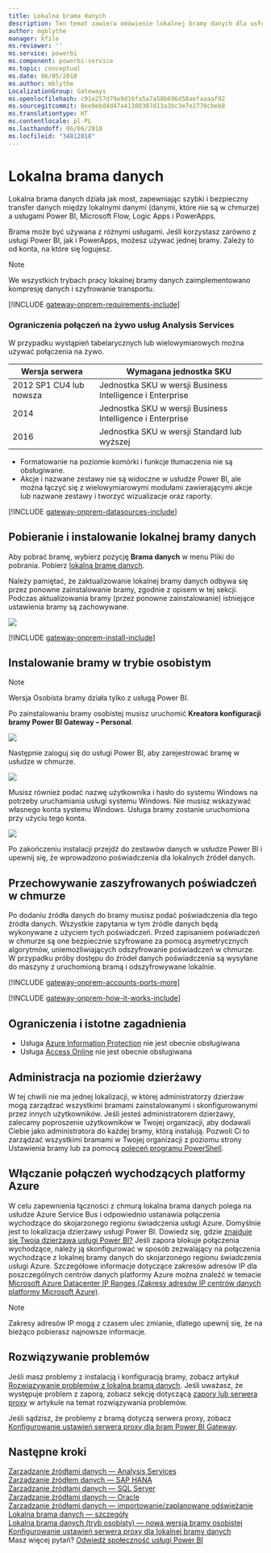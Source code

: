 ```yaml
---
title: Lokalna brama danych
description: Ten temat zawiera omówienie lokalnej bramy danych dla usługi Power BI. Brama ta umożliwia korzystanie ze źródeł danych obsługujących zapytania bezpośrednie. Można jej również używać do odświeżania zestawów danych w chmurze za pomocą danych lokalnych.
author: mgblythe
manager: kfile
ms.reviewer: ''
ms.service: powerbi
ms.component: powerbi-service
ms.topic: conceptual
ms.date: 06/05/2018
ms.author: mblythe
LocalizationGroup: Gateways
ms.openlocfilehash: c91e257d79e9d16fa5a7a58b696d58aefaaaaf92
ms.sourcegitcommit: 8ee0ebd4d47a41108387d13a3bc3e7e2770cbeb8
ms.translationtype: HT
ms.contentlocale: pl-PL
ms.lasthandoff: 06/06/2018
ms.locfileid: "34812818"
---
```

# <a name="on-premises-data-gateway"></a>Lokalna brama danych

Lokalna brama danych działa jak most, zapewniając szybki i bezpieczny transfer danych między lokalnymi danymi (danymi, które nie są w chmurze) a usługami Power BI, Microsoft Flow, Logic Apps i PowerApps.

Brama może być używana z różnymi usługami. Jeśli korzystasz zarówno z usługi Power BI, jak i PowerApps, możesz używać jednej bramy. Zależy to od konta, na które się logujesz.

> [!NOTE]
> We wszystkich trybach pracy lokalnej bramy danych zaimplementowano kompresję danych i szyfrowanie transportu.
> 
> 

<!-- Shared Requirements Include -->
[!INCLUDE [gateway-onprem-requirements-include](./includes/gateway-onprem-requirements-include.md)]

### <a name="limitations-of-analysis-services-live-connections"></a>Ograniczenia połączeń na żywo usług Analysis Services
W przypadku wystąpień tabelarycznych lub wielowymiarowych można używać połączenia na żywo.

| **Wersja serwera** | **Wymagana jednostka SKU** |
| --- | --- |
| 2012 SP1 CU4 lub nowsza |Jednostka SKU w wersji Business Intelligence i Enterprise |
| 2014 |Jednostka SKU w wersji Business Intelligence i Enterprise |
| 2016 |Jednostka SKU w wersji Standard lub wyższej |

* Formatowanie na poziomie komórki i funkcje tłumaczenia nie są obsługiwane.
* Akcje i nazwane zestawy nie są widoczne w usłudze Power BI, ale można łączyć się z wielowymiarowymi modułami zawierającymi akcje lub nazwane zestawy i tworzyć wizualizacje oraz raporty.

<!-- Shared Install steps Include -->
[!INCLUDE [gateway-onprem-datasources-include](./includes/gateway-onprem-datasources-include.md)]

## <a name="download-and-install-the-on-premises-data-gateway"></a>Pobieranie i instalowanie lokalnej bramy danych
Aby pobrać bramę, wybierz pozycję **Brama danych** w menu Pliki do pobrania. Pobierz [lokalną bramę danych](http://go.microsoft.com/fwlink/?LinkID=820925). 

Należy pamiętać, że zaktualizowanie lokalnej bramy danych odbywa się przez ponowne zainstalowanie bramy, zgodnie z opisem w tej sekcji. Podczas aktualizowania bramy (przez ponowne zainstalowanie) istniejące ustawienia bramy są zachowywane.

![](media/service-gateway-onprem/powerbi-download-data-gateway.png)

<!-- Shared Install steps Include -->
[!INCLUDE [gateway-onprem-install-include](./includes/gateway-onprem-install-include.md)]

## <a name="install-the-gateway-in-personal-mode"></a>Instalowanie bramy w trybie osobistym
> [!NOTE]
> Wersja Osobista bramy działa tylko z usługą Power BI.


Po zainstalowaniu bramy osobistej musisz uruchomić **Kreatora konfiguracji bramy Power BI Gateway – Personal**.

![](media/service-gateway-onprem/personal-gateway-launch-configuration.png)

Następnie zaloguj się do usługi Power BI, aby zarejestrować bramę w usłudze w chmurze.

![](media/service-gateway-onprem/personal-gateway-signin.png)

Musisz również podać nazwę użytkownika i hasło do systemu Windows na potrzeby uruchamiania usługi systemu Windows. Nie musisz wskazywać własnego konta systemu Windows. Usługa bramy zostanie uruchomiona przy użyciu tego konta.

![](media/service-gateway-onprem/personal-gateway-windows-service.png)

Po zakończeniu instalacji przejdź do zestawów danych w usłudze Power BI i upewnij się, że wprowadzono poświadczenia dla lokalnych źródeł danych.

<a name="credentials"></a>

## <a name="storing-encrypted-credentials-in-the-cloud"></a>Przechowywanie zaszyfrowanych poświadczeń w chmurze
Po dodaniu źródła danych do bramy musisz podać poświadczenia dla tego źródła danych. Wszystkie zapytania w tym źródle danych będą wykonywane z użyciem tych poświadczeń. Przed zapisaniem poświadczeń w chmurze są one bezpiecznie szyfrowane za pomocą asymetrycznych algorytmów, uniemożliwiających odszyfrowanie poświadczeń w chmurze. W przypadku próby dostępu do źródeł danych poświadczenia są wysyłane do maszyny z uruchomioną bramą i odszyfrowywane lokalnie.

<!-- Account and Port information -->
[!INCLUDE [gateway-onprem-accounts-ports-more](./includes/gateway-onprem-accounts-ports-more.md)]

<!-- How the gateway works -->
[!INCLUDE [gateway-onprem-how-it-works-include](./includes/gateway-onprem-how-it-works-include.md)]

## <a name="limitations-and-considerations"></a>Ograniczenia i istotne zagadnienia
* Usługa [Azure Information Protection](https://docs.microsoft.com/en-us/microsoft-365/enterprise/protect-files-with-aip
) nie jest obecnie obsługiwana
* Usługa [Access Online](https://products.office.com/en-us/access) nie jest obecnie obsługiwana

## <a name="tenant-level-administration"></a>Administracja na poziomie dzierżawy 

W tej chwili nie ma jednej lokalizacji, w której administratorzy dzierżaw mogą zarządzać wszystkimi bramami zainstalowanymi i skonfigurowanymi przez innych użytkowników.  Jeśli jesteś administratorem dzierżawy, zalecamy poproszenie użytkowników w Twojej organizacji, aby dodawali Ciebie jako administratora do każdej bramy, którą instalują. Pozwoli Ci to zarządzać wszystkimi bramami w Twojej organizacji z poziomu strony Ustawienia bramy lub za pomocą [poleceń programu PowerShell](https://docs.microsoft.com/power-bi/service-gateway-high-availability-clusters#powershell-support-for-gateway-clusters). 

## <a name="enabling-outbound-azure-connections"></a>Włączanie połączeń wychodzących platformy Azure 
W celu zapewnienia łączności z chmurą lokalna brama danych polega na usłudze Azure Service Bus i odpowiednio ustanawia połączenia wychodzące do skojarzonego regionu świadczenia usługi Azure. Domyślnie jest to lokalizacja dzierżawy usługi Power BI. Dowiedz się, gdzie [znajduje się Twoja dzierżawa usługi Power BI?](https://powerbi.microsoft.com/en-us/documentation/powerbi-admin-where-is-my-tenant-located/)
Jeśli zapora blokuje połączenia wychodzące, należy ją skonfigurować w sposób zezwalający na połączenia wychodzące z lokalnej bramy danych do skojarzonego regionu świadczenia usługi Azure. Szczegółowe informacje dotyczące zakresów adresów IP dla poszczególnych centrów danych platformy Azure można znaleźć w temacie [Microsoft Azure Datacenter IP Ranges (Zakresy adresów IP centrów danych platformy Microsoft Azure)](https://www.microsoft.com/en-us/download/details.aspx?id=41653).
> [!NOTE]
> Zakresy adresów IP mogą z czasem ulec zmianie, dlatego upewnij się, że na bieżąco pobierasz najnowsze informacje. 

## <a name="troubleshooting"></a>Rozwiązywanie problemów
Jeśli masz problemy z instalacją i konfiguracją bramy, zobacz artykuł [Rozwiązywanie problemów z lokalną bramą danych](service-gateway-onprem-tshoot.md). Jeśli uważasz, że występuje problem z zaporą, zobacz sekcję dotyczącą [zapory lub serwera proxy](service-gateway-onprem-tshoot.md#firewall-or-proxy) w artykule na temat rozwiązywania problemów.

Jeśli sądzisz, że problemy z bramą dotyczą serwera proxy, zobacz [Konfigurowanie ustawień serwera proxy dla bram Power BI Gateway](service-gateway-proxy.md).

## <a name="next-steps"></a>Następne kroki
[Zarządzanie źródłami danych — Analysis Services](service-gateway-enterprise-manage-ssas.md)  
[Zarządzanie źródłem danych — SAP HANA](service-gateway-enterprise-manage-sap.md)  
[Zarządzanie źródłami danych — SQL Server](service-gateway-enterprise-manage-sql.md)  
[Zarządzanie źródłami danych — Oracle](service-gateway-onprem-manage-oracle.md)  
[Zarządzanie źródłami danych — importowanie/zaplanowane odświeżanie](service-gateway-enterprise-manage-scheduled-refresh.md)  
[Lokalna brama danych — szczegóły](service-gateway-onprem-indepth.md)  
[Lokalna brama danych (tryb osobisty) — nowa wersja bramy osobistej](service-gateway-personal-mode.md)
[Konfigurowanie ustawień serwera proxy dla lokalnej bramy danych](service-gateway-proxy.md)  
Masz więcej pytań? [Odwiedź społeczność usługi Power BI](http://community.powerbi.com/)

